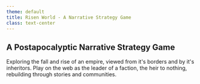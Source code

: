 ```yaml
---
theme: default
title: Risen World - A Narrative Strategy Game
class: text-center
---
```


## A Postapocalyptic Narrative Strategy Game

Exploring the fall and rise of an empire, viewed from it's borders and by it's inheritors. Play on the web as the leader of a faction, the heir to nothing, rebuilding through stories and communities.

<!-- Defining an idea slide to succinctly define what this project is, and what it is trying to achieve -->
